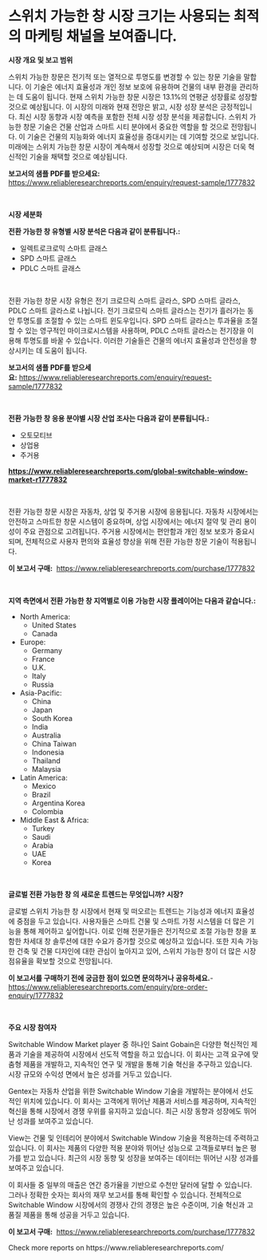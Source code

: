 <p><h1>스위치 가능한 창 시장 크기는 사용되는 최적의 마케팅 채널을 보여줍니다.</h1></p><p><strong>시장 개요 및 보고 범위</strong></p>
<p><p>스위치 가능한 창문은 전기적 또는 열적으로 투명도를 변경할 수 있는 창문 기술을 말합니다. 이 기술은 에너지 효율성과 개인 정보 보호에 유용하며 건물의 내부 환경을 관리하는 데 도움이 됩니다. 현재 스위치 가능한 창문 시장은 13.1%의 연평균 성장률로 성장할 것으로 예상됩니다. 이 시장의 미래와 현재 전망은 밝고, 시장 성장 분석은 긍정적입니다. 최신 시장 동향과 시장 예측을 포함한 전체 시장 성장 분석을 제공합니다. 스위치 가능한 창문 기술은 건물 산업과 스마트 시티 분야에서 중요한 역할을 할 것으로 전망됩니다. 이 기술은 건물의 지능화와 에너지 효율성을 증대시키는 데 기여할 것으로 보입니다. 미래에는 스위치 가능한 창문 시장이 계속해서 성장할 것으로 예상되며 시장은 더욱 혁신적인 기술을 채택할 것으로 예상됩니다.</p></p>
<p><strong>보고서의 샘플 PDF를 받으세요:</strong> <a href="https://www.reliableresearchreports.com/enquiry/request-sample/1777832">https://www.reliableresearchreports.com/enquiry/request-sample/1777832</a></p>
<p>&nbsp;</p>
<p><strong>시장 세분화</strong></p>
<p><strong>전환 가능한 창 유형별 시장 분석은 다음과 같이 분류됩니다.:</strong></p>
<p><ul><li>일렉트로크로믹 스마트 글래스</li><li>SPD 스마트 글래스</li><li>PDLC 스마트 글래스</li></ul></p>
<p>&nbsp;</p>
<p><p>전환 가능한 창문 시장 유형은 전기 크로므릭 스마트 글라스, SPD 스마트 글라스, PDLC 스마트 글라스로 나뉩니다. 전기 크로므릭 스마트 글라스는 전기가 흘러가는 동안 투명도를 조절할 수 있는 스마트 윈도우입니다. SPD 스마트 글라스는 투과율을 조절할 수 있는 영구적인 마이크로시스템을 사용하며, PDLC 스마트 글라스는 전기장을 이용해 투명도를 바꿀 수 있습니다. 이러한 기술들은 건물의 에너지 효율성과 안전성을 향상시키는 데 도움이 됩니다.</p></p>
<p><strong>보고서의 샘플 PDF를 받으세요:</strong>&nbsp;<a href="https://www.reliableresearchreports.com/enquiry/request-sample/1777832">https://www.reliableresearchreports.com/enquiry/request-sample/1777832</a></p>
<p>&nbsp;</p>
<p><strong> 전환 가능한 창 응용 분야별 시장 산업 조사는 다음과 같이 분류됩니다.:</strong></p>
<p><ul><li>오토모티브</li><li>상업용</li><li>주거용</li></ul></p>
<p><strong><a href="https://www.reliableresearchreports.com/global-switchable-window-market-r1777832">https://www.reliableresearchreports.com/global-switchable-window-market-r1777832</a></strong></p>
<p>&nbsp;</p>
<p><p>전환 가능한 창문 시장은 자동차, 상업 및 주거용 시장에 응용됩니다. 자동차 시장에서는 안전하고 스마트한 창문 시스템이 중요하며, 상업 시장에서는 에너지 절약 및 관리 용이성이 주요 관점으로 고려됩니다. 주거용 시장에서는 편안함과 개인 정보 보호가 중요시되며, 전체적으로 사용자 편의와 효율성 향상을 위해 전환 가능한 창문 기술이 적용됩니다.</p></p>
<p><strong>이 보고서 구매:</strong>&nbsp; <a href="https://www.reliableresearchreports.com/purchase/1777832">https://www.reliableresearchreports.com/purchase/1777832</a></p>
<p>&nbsp;</p>
<p><strong>지역 측면에서 전환 가능한 창 지역별로 이용 가능한 시장 플레이어는 다음과 같습니다.:</strong></p>
<p><ul>
    <li>
        North America:
        <ul>
            <li>United States</li>
            <li>Canada</li>
        </ul>
    </li>
    <li>
        Europe:
        <ul>
            <li>Germany</li>
            <li>France</li>
            <li>U.K.</li>
            <li>Italy</li>
            <li>Russia</li>
        </ul>
    </li>
    <li>
        Asia-Pacific:
        <ul>
            <li>China</li>
            <li>Japan</li>
            <li>South Korea</li>
            <li>India</li>
            <li>Australia</li>
            <li>China Taiwan</li>
            <li>Indonesia</li>
            <li>Thailand</li>
            <li>Malaysia</li>
        </ul>
    </li>
    <li>
        Latin America:
        <ul>
            <li>Mexico</li>
            <li>Brazil</li>
            <li>Argentina Korea</li>
            <li>Colombia</li>
        </ul>
    </li>
    <li>
        Middle East & Africa:
        <ul>
            <li>Turkey</li>
            <li>Saudi</li>
            <li>Arabia</li>
            <li>UAE</li>
            <li>Korea</li>
        </ul>
    </li>
    </ul></p>
<p>&nbsp;</p>
<p><strong>글로벌 전환 가능한 창 의 새로운 트렌드는 무엇입니까? 시장?</strong></p>
<p><p>글로벌 스위치 가능한 창 시장에서 현재 및 떠오르는 트렌드는 기능성과 에너지 효율성에 중점을 두고 있습니다. 사용자들은 스마트 건물 및 스마트 가정 시스템을 더 많은 기능을 통해 제어하고 싶어합니다. 이로 인해 전문가들은 전기적으로 조절 가능한 창을 포함한 차세대 창 솔루션에 대한 수요가 증가할 것으로 예상하고 있습니다. 또한 지속 가능한 건축 및 건물 디자인에 대한 관심이 높아지고 있어, 스위치 가능한 창이 더 많은 시장 점유율을 확보할 것으로 전망됩니다.</p></p>
<p><strong>이 보고서를 구매하기 전에 궁금한 점이 있으면 문의하거나 공유하세요.</strong>- <a href="https://www.reliableresearchreports.com/enquiry/pre-order-enquiry/1777832">https://www.reliableresearchreports.com/enquiry/pre-order-enquiry/1777832</a></p>
<p>&nbsp;</p>
<p><strong>주요 시장 참여자</strong></p>
<p><p>Switchable Window Market player 중 하나인 Saint Gobain은 다양한 혁신적인 제품과 기술을 제공하여 시장에서 선도적 역할을 하고 있습니다. 이 회사는 고객 요구에 맞춤형 제품을 개발하고, 지속적인 연구 및 개발을 통해 기술 혁신을 추구하고 있습니다. 시장 규모와 수익성 면에서 높은 성과를 거두고 있습니다.</p><p>Gentex는 자동차 산업을 위한 Switchable Window 기술을 개발하는 분야에서 선도적인 위치에 있습니다. 이 회사는 고객에게 뛰어난 제품과 서비스를 제공하며, 지속적인 혁신을 통해 시장에서 경쟁 우위를 유지하고 있습니다. 최근 시장 동향과 성장에도 뛰어난 성과를 보여주고 있습니다.</p><p>View는 건물 및 인테리어 분야에서 Switchable Window 기술을 적용하는데 주력하고 있습니다. 이 회사는 제품의 다양한 적용 분야와 뛰어난 성능으로 고객들로부터 높은 평가를 받고 있습니다. 최근의 시장 동향 및 성장을 보여주는 데이터는 뛰어난 시장 성과를 보여주고 있습니다.</p><p>이 회사들 중 일부의 매출은 연간 증가율을 기반으로 수천만 달러에 달할 수 있습니다. 그러나 정확한 숫자는 회사의 재무 보고서를 통해 확인할 수 있습니다. 전체적으로 Switchable Window 시장에서의 경쟁사 간의 경쟁은 높은 수준이며, 기술 혁신과 고품질 제품을 통해 성공을 거두고 있습니다.</p></p>
<p><strong>이 보고서 구매:</strong>&nbsp;&nbsp;<a href="https://www.reliableresearchreports.com/purchase/1777832">https://www.reliableresearchreports.com/purchase/1777832</a></p>
<p>Check more reports on https://www.reliableresearchreports.com/</p>